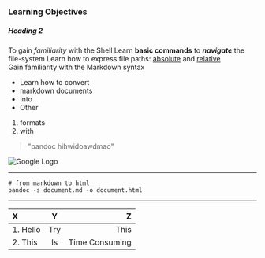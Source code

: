 ### Learning Objectives ###
##### Heading 2 #####

To gain _familiarity_ with the Shell
Learn **basic commands** to **_navigate_** the file-system
Learn how to express file paths: [absolute](www.google.com) and [relative][relativestuff]   
Gain familiarity with the Markdown syntax   
* Learn how to convert   
* markdown documents  
 * Into
  * Other   

1. formats   
2. with  

> "pandoc hihwidoawdmao"

[relativestuff]: www.google.com

![Google Logo](https://i.kinja-img.com/gawker-media/image/upload/s--pEKSmwzm--/c_scale,fl_progressive,q_80,w_800/1414228815325188681.jpg)

____

```
# from markdown to html   
pandoc -s document.md -o document.html   
```
**** 

| X          | Y    | Z              |
|:---        |:---: |     ----------:|
|1. Hello    | Try  | This           |
|2. This     | Is   | Time Consuming |
